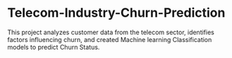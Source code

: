 # Telecom-Industry-Churn-Prediction
This project analyzes customer data from the telecom sector, identifies factors influencing churn, and created Machine learning Classification models to predict Churn Status.
